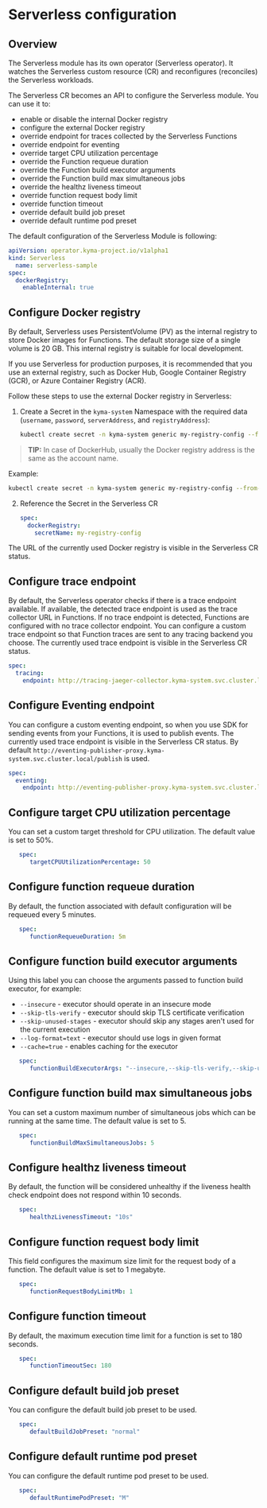 # Serverless configuration

## Overview

The Serverless module has its own operator (Serverless operator). It watches the Serverless custom resource (CR) and reconfigures (reconciles) the Serverless workloads.

The Serverless CR becomes an API to configure the Serverless module. You can use it to:
 - enable or disable the internal Docker registry
 - configure the external Docker registry 
 - override endpoint for traces collected by the Serverless Functions
 - override endpoint for eventing
 - override target CPU utilization percentage
 - override the Function requeue duration
 - override the Function build executor arguments
 - override the Function build max simultaneous jobs
 - override the healthz liveness timeout
 - override function request body limit 
 - override function timeout
 - override default build job preset
 - override default runtime pod preset

The default configuration of the Serverless Module is following:

   ```yaml
   apiVersion: operator.kyma-project.io/v1alpha1
   kind: Serverless
     name: serverless-sample
   spec:
     dockerRegistry:
       enableInternal: true
   ```

## Configure Docker registry

By default, Serverless uses PersistentVolume (PV) as the internal registry to store Docker images for Functions. The default storage size of a single volume is 20 GB. This internal registry is suitable for local development.

If you use Serverless for production purposes, it is recommended that you use an external registry, such as Docker Hub, Google Container Registry (GCR), or Azure Container Registry (ACR).

Follow these steps to use the external Docker registry in Serverless: 

1. Create a Secret in the `kyma-system` Namespace with the required data (`username`, `password`, `serverAddress`, and `registryAddress`):

   ```bash
   kubectl create secret -n kyma-system generic my-registry-config --from-literal=username={your-docker-reg-username} --from-literal=password={your-docker-reg-password} --from-literal=serverAddress={your-docker-reg-server-url}  --from-literal=registryAddress={your-docker-reg-registry-url}
   ```

>**TIP:** In case of DockerHub, usually the Docker registry address is the same as the account name.

Example:

   ```bash
   kubectl create secret -n kyma-system generic my-registry-config --from-literal=username=kyma-rocks --from-literal=password=admin123 --from-literal=serverAddress=https://index.docker.io/v1/  --from-literal=registryAddress=kyma-rocks
   ```
2. Reference the Secret in the Serverless CR

   ```yaml
   spec:
     dockerRegistry:
       secretName: my-registry-config 
   ```
The URL of the currently used Docker registry is visible in the Serverless CR status.


## Configure trace endpoint

By default, the Serverless operator checks if there is a trace endpoint available. If available, the detected trace endpoint is used as the trace collector URL in Functions.
If no trace endpoint is detected, Functions are configured with no trace collector endpoint.
You can configure a custom trace endpoint so that Function traces are sent to any tracing backend you choose.
The currently used trace endpoint is visible in the Serverless CR status.

   ```yaml
   spec:
     tracing:
       endpoint: http://tracing-jaeger-collector.kyma-system.svc.cluster.local:2342/v1/metrics 
   ```

## Configure Eventing endpoint

You can configure a custom eventing endpoint, so when you use SDK for sending events from your Functions, it is used to publish events.
The currently used trace endpoint is visible in the Serverless CR status.
By default `http://eventing-publisher-proxy.kyma-system.svc.cluster.local/publish` is used.

   ```yaml
   spec:
     eventing:
       endpoint: http://eventing-publisher-proxy.kyma-system.svc.cluster.local/publish
   ```

## Configure target CPU utilization percentage

You can set a custom target threshold for CPU utilization. The default value is set to 50%.

```yaml
   spec:
      targetCPUUtilizationPercentage: 50
```

## Configure function requeue duration

By default, the function associated with default configuration will be requeued every 5 minutes.  

```yaml
   spec:
      functionRequeueDuration: 5m
```

## Configure function build executor arguments

Using this label you can choose the arguments passed to function build executor, for example: 
- `--insecure` - executor should operate in an insecure mode
- `--skip-tls-verify` - executor should skip TLS certificate verification
- `--skip-unused-stages` - executor should skip any stages aren't used for the current execution
- `--log-format=text` - executor should use logs in given format
- `--cache=true` - enables caching for the executor

```yaml
   spec:
      functionBuildExecutorArgs: "--insecure,--skip-tls-verify,--skip-unused-stages,--log-format=text,--cache=true"
```

## Configure function build max simultaneous jobs

You can set a custom maximum number of simultaneous jobs which can be running at the same time. The default value is set to 5.

```yaml
   spec:
      functionBuildMaxSimultaneousJobs: 5
```

## Configure healthz liveness timeout

By default, the function will be considered unhealthy if the liveness health check endpoint does not respond within 10 seconds.

```yaml
   spec:
      healthzLivenessTimeout: "10s"
```

## Configure function request body limit

This field configures the maximum size limit for the request body of a function. The default value is set to 1 megabyte.

```yaml
   spec:
      functionRequestBodyLimitMb: 1
```

## Configure function timeout

By default, the maximum execution time limit for a function is set to 180 seconds.

```yaml
   spec:
      functionTimeoutSec: 180
```

## Configure default build job preset

You can configure the default build job preset to be used. 

```yaml
   spec:
      defaultBuildJobPreset: "normal"
```

## Configure default runtime pod preset

You can configure the default runtime pod preset to be used.

```yaml
   spec:
      defaultRuntimePodPreset: "M"
```
